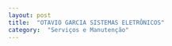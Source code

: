 ```yaml
---
layout: post
title:  "OTAVIO GARCIA SISTEMAS ELETRÔNICOS"
category:  "Serviços e Manutenção"
---
```

